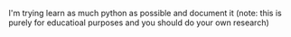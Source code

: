 I'm trying learn as much python as possible and document it (note: this is purely for educatioal purposes and you should do your own research)
